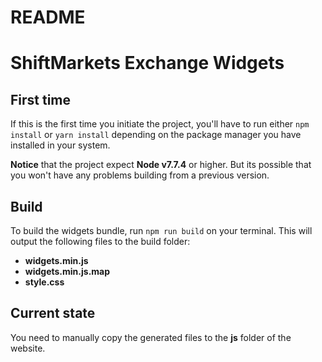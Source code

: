 # README #

# ShiftMarkets Exchange Widgets

## First time
If this is the first time you initiate the project, you'll have to run either `npm install` or `yarn install` depending on the package manager you have installed in your system.

**Notice** that the project expect **Node v7.7.4** or higher. But its possible that you won't have any problems building from a previous version.

## Build
To build the widgets bundle, run `npm run build` on your terminal.
This will output the following files to the build folder:
- **widgets.min.js**
- **widgets.min.js.map**
- **style.css**

## Current state
You need to manually copy the generated files to the **js** folder of the website.